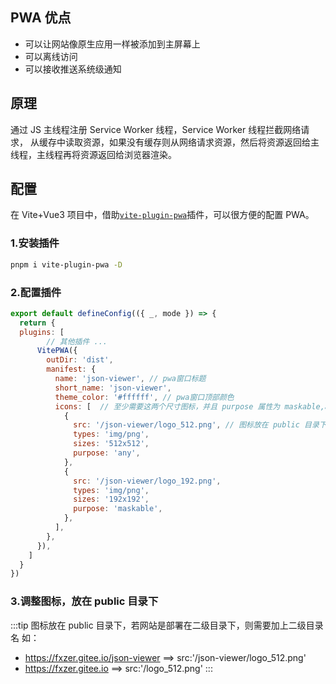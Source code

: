 ## PWA 优点

- 可以让网站像原生应用一样被添加到主屏幕上
- 可以离线访问
- 可以接收推送系统级通知

## 原理

通过 JS 主线程注册 Service Worker 线程，Service Worker 线程拦截网络请求，
从缓存中读取资源，如果没有缓存则从网络请求资源，然后将资源返回给主线程，主线程再将资源返回给浏览器渲染。

## 配置

在 Vite+Vue3 项目中，借助[`vite-plugin-pwa`](https://github.com/vite-pwa/vite-plugin-pwa#readme)插件，可以很方便的配置 PWA。

### 1.安装插件

```zsh
pnpm i vite-plugin-pwa -D
```

### 2.配置插件

```js
export default defineConfig(({ _, mode }) => {
  return {
  plugins: [
        // 其他插件 ...
      VitePWA({
        outDir: 'dist',
        manifest: {
          name: 'json-viewer', // pwa窗口标题
          short_name: 'json-viewer',
          theme_color: '#ffffff', // pwa窗口顶部颜色
          icons: [  // 至少需要这两个尺寸图标，并且 purpose 属性为 maskable,any (注意图片与 Logo 主体需要有一定 Padding, 否则会被裁剪)
            {
              src: '/json-viewer/logo_512.png', // 图标放在 public 目录下，若网站是部署在二级目录下（如：https://fxzer.gitee.io/json-viewer），则需要加上二级目录名
              types: 'img/png',
              sizes: '512x512',
              purpose: 'any',
            },
            {
              src: '/json-viewer/logo_192.png',
              types: 'img/png',
              sizes: '192x192',
              purpose: 'maskable',
            },
          ],
        },
      }),
    ]
  }   
})
 ```

 ### 3.调整图标，放在 public 目录下
:::tip
图标放在 public 目录下，若网站是部署在二级目录下，则需要加上二级目录名
如：
 - https://fxzer.gitee.io/json-viewer  ==> src:'/json-viewer/logo_512.png'
 - https://fxzer.gitee.io  ==> src:'/logo_512.png'
:::
